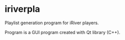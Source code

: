 iriverpla
=========

Playlist generation program for iRiver players.

Program is a GUI program created with Qt library (C++). 
